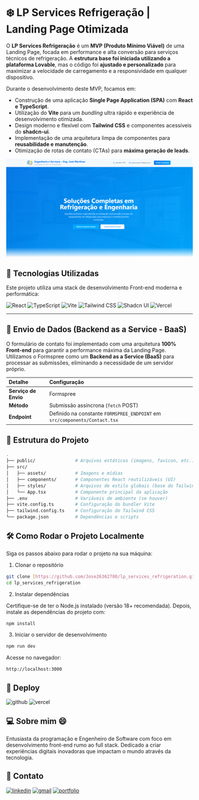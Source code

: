 
# ❄️ LP Services Refrigeração | Landing Page Otimizada

O **LP Services Refrigeração** é um **MVP (Produto Mínimo Viável)** de uma Landing Page, focada em performance e alta conversão para serviços técnicos de refrigeração. A **estrutura base foi iniciada utilizando a plataforma Lovable**, mas o código foi **ajustado e personalizado** para maximizar a velocidade de carregamento e a responsividade em qualquer dispositivo.

Durante o desenvolvimento deste MVP, focamos em:

-   Construção de uma aplicação **Single Page Application (SPA)** com **React e TypeScript**.
-   Utilização do **Vite** para um *bundling* ultra rápido e experiência de desenvolvimento otimizada.
-   Design moderno e flexível com **Tailwind CSS** e componentes acessíveis do **shadcn-ui**.
-   Implementação de uma arquitetura limpa de componentes para **reusabilidade e manutenção**.
-   Otimização de rotas de contato (CTAs) para **máxima geração de leads**.  

![preview](.github/cover.png)





## 🚀 Tecnologias Utilizadas
 
Este projeto utiliza uma stack de desenvolvimento Front-end moderna e performática:

![React](https://img.shields.io/badge/React-0A0A03?style=for-the-badge&logo=react&logoColor=)
![TypeScript](https://img.shields.io/badge/TypeScript-007ACC?style=for-the-badge&logo=typescript&logoColor=white)
![Vite](https://img.shields.io/badge/Vite-646CFF?style=for-the-badge&logo=vite&logoColor=white)
![Tailwind CSS](https://img.shields.io/badge/Tailwind%20CSS-06B6D4?style=for-the-badge&logo=tailwindcss&logoColor=white)
![Shadcn UI](https://img.shields.io/badge/Shadcn_UI-000000?style=for-the-badge&logo=shadcnui&logoColor=white)
![Vercel](https://img.shields.io/badge/Vercel-000000?style=for-the-badge&logo=vercel&logoColor=white)

---


## 📧 Envio de Dados (Backend as a Service - BaaS)

O formulário de contato foi implementado com uma arquitetura **100% Front-end** para garantir a performance máxima da Landing Page. Utilizamos o Formspree como um **Backend as a Service (BaaS)** para processar as submissões, eliminando a necessidade de um servidor próprio.

| Detalhe | Configuração |
| :--- | :--- |
| **Serviço de Envio** | Formspree |
| **Método** | Submissão assíncrona (`fetch` POST) |
| **Endpoint** | Definido na constante `FORMSPREE_ENDPOINT` em `src/components/Contact.tsx` |




## 📂 Estrutura do Projeto

```bash
.
├── public/               # Arquivos estáticos (imagens, favicon, etc.)
├── src/                  
│   ├── assets/           # Imagens e mídias
│   ├── components/       # Componentes React reutilizáveis (UI)
│   ├── styles/           # Arquivos de estilo globais (base do Tailwind)
│   └── App.tsx           # Componente principal da aplicação
├── .env                  # Variáveis de ambiente (se houver)
├── vite.config.ts        # Configuração do bundler Vite
├── tailwind.config.ts    # Configuração do Tailwind CSS
└── package.json          # Dependências e scripts
```

## 🛠️ Como Rodar o Projeto Localmente

Siga os passos abaixo para rodar o projeto na sua máquina:

1. Clonar o repositório

```bash
git clone [https://github.com/Jose26362780/lp_services_refrigeration.git](https://github.com/Jose26362780/lp_services_refrigeration.git)
cd lp_services_refrigeration

```

2. Instalar dependências

Certifique-se de ter o Node.js instalado (versão 18+ recomendada).
Depois, instale as dependências do projeto com:


```bash
npm install

```

3. Iniciar o servidor de desenvolvimento

```bash
npm run dev

```
Acesse no navegador:

```bash
http://localhost:3000
```




## 🔗 Deploy 

![github](https://img.shields.io/badge/github-000000?style=for-the-badge&logo=github&logoColor=white)
![vercel](https://img.shields.io/badge/vercel-000000?style=for-the-badge&logo=vercel&logoColor=white)






## 💻 Sobre mim 😄
 Entusiasta da programação e Engenheiro de Software com foco em desenvolvimento front-end rumo ao full stack. Dedicado a criar experiências digitais inovadoras que impactam o mundo através da tecnologia.

## 🔗 Contato 

[![linkedin](https://img.shields.io/badge/Linkedin-0A66C2?style=for-the-badge&logo=linkedin&logoColor=white)](https://www.linkedin.com/in/jose-martinez-352032222/)
[![gmail](https://img.shields.io/badge/Gmail-D14836?style=for-the-badge&logo=gmail&logoColor=white)](https://mailto:juniorjose1925@gmail.com)
[![portfolio](https://img.shields.io/badge/Jose.Dev-0A0A03?style=for-the-badge&logo=react&logoColor=)](https://my-portfolio-jose-martinez.netlify.app/)









